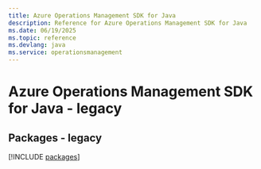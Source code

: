 ```yaml
---
title: Azure Operations Management SDK for Java
description: Reference for Azure Operations Management SDK for Java
ms.date: 06/19/2025
ms.topic: reference
ms.devlang: java
ms.service: operationsmanagement
---
```

# Azure Operations Management SDK for Java - legacy
## Packages - legacy
[!INCLUDE [packages](operations-management-index.md)]